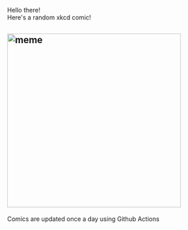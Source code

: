 Hello there! <br>Here's a random xkcd comic!<br>
## <img src="https://imgs.xkcd.com/comics/a_hypochondriacs_nightmare.png" alt="meme" width="400"/><br>
Comics are updated once a day using Github Actions
